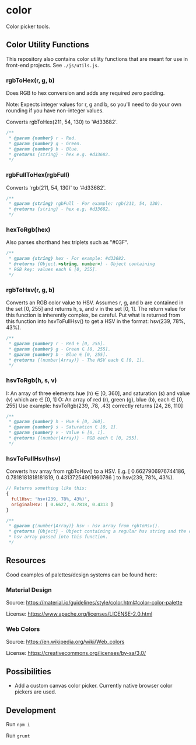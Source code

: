 # color

Color picker tools.

## Color Utility Functions

This repository also contains color utility functions that are meant for use in
front-end projects. See `./js/utils.js`.

### rgbToHex(r, g, b)

Does RGB to hex conversion and adds any required zero padding.

Note: Expects integer values for r, g and b, so you'll need to do 
your own rounding if you have non-integer values.

Converts rgbToHex(211, 54, 130) to '#d33682'.

```js
/**
 * @param {number} r - Red.
 * @param {number} g - Green.
 * @param {number} b - Blue.
 * @returns {string} - hex e.g. #d33682.
 */
```

### rgbFullToHex(rgbFull)

Converts 'rgb(211, 54, 130)' to '#d33682'.

```js
/**
 * @param {string} rgbFull - For example: rgb(211, 54, 130).
 * @returns {string} - hex e.g. #d33682.
 */
```

### hexToRgb(hex)

Also parses shorthand hex triplets such as "#03F".

```js
/**
 * @param {string} hex - For example: #d33682.
 * @returns {Object.<string, number>} - Object containing 
 * RGB key: values each ∈ [0, 255].
 */
```

### rgbToHsv(r, g, b)

Converts an RGB color value to HSV.
Assumes r, g, and b are contained in the set [0, 255] and
returns h, s, and v in the set [0, 1].
The return value for this function is inherently complex, be careful.
Put what is returned from this function into hsvToFullHsv() 
to get a HSV in the format: hsv(239, 78%, 43%).

```js
/**
 * @param {number} r - Red ∈ [0, 255].
 * @param {number} g - Green ∈ [0, 255].
 * @param {number} b - Blue ∈ [0, 255].
 * @returns {(number|Array)} - The HSV each ∈ [0, 1].
 */
```

### hsvToRgb(h, s, v)

I: An array of three elements hue (h) ∈ [0, 360], and saturation (s) 
and value (v) which are ∈ [0, 1]
O: An array of red (r), green (g), blue (b), each ∈ [0, 255]
Use example: hsvToRgb(239, .78, .43) correctly returns [24, 26, 110]

```js
/**
 * @param {number} h - Hue ∈ [0, 360].
 * @param {number} s - Saturation ∈ [0, 1].
 * @param {number} v - Value ∈ [0, 1].
 * @returns {(number|Array)} - RGB each ∈ [0, 255].
 */
```

### hsvToFullHsv(hsv)

Converts hsv array from rgbToHsv() to a HSV.
E.g. [ 0.6627906976744186, 0.7818181818181819, 0.43137254901960786 ]
to hsv(239, 78%, 43%).

```js
// Returns something like this:
{
  fullHsv: 'hsv(239, 78%, 43%)',
  originalHsv: [ 0.6627, 0.7818, 0.4313 ]
}
```

```js
/**
 * @param {(number|Array)} hsv - hsv array from rgbToHsv().
 * @returns {Object} - Object containing a regular hsv string and the original
 * hsv array passed into this function.
 */
```

## Resources

Good examples of palettes/design systems can be found here:

### Material Design

Source: https://material.io/guidelines/style/color.html#color-color-palette

License: https://www.apache.org/licenses/LICENSE-2.0.html

### Web Colors

Source: https://en.wikipedia.org/wiki/Web_colors

License: https://creativecommons.org/licenses/by-sa/3.0/

## Possibilities

- Add a custom canvas color picker. Currently native browser color 
pickers are used.

## Development

Run `npm i`

Run `grunt`